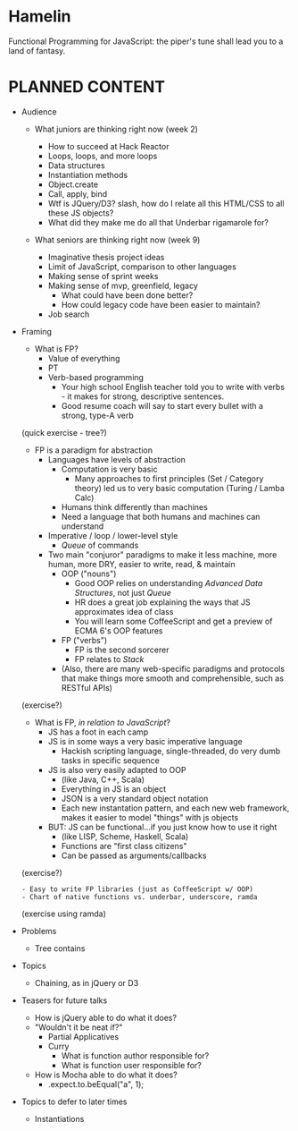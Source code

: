 # Hamelin
Functional Programming for JavaScript: the piper's tune shall lead you to a land of fantasy.

# PLANNED CONTENT

- Audience

  - What juniors are thinking right now (week 2)
    - How to succeed at Hack Reactor
    - Loops, loops, and more loops
    - Data structures
    - Instantiation methods
    - Object.create
    - Call, apply, bind
    - Wtf is JQuery/D3? slash, how do I relate all this HTML/CSS to all these JS objects?
    - What did they make me do all that Underbar rigamarole for?

  - What seniors are thinking right now (week 9)
    - Imaginative thesis project ideas
    - Limit of JavaScript, comparison to other languages
    - Making sense of sprint weeks
    - Making sense of mvp, greenfield, legacy
      - What could have been done better?
      - How could legacy code have been easier to maintain?
    - Job search

- Framing

  - What is FP?
    - Value of everything
    - PT
    - Verb-based programming
      - Your high school English teacher told you to write with verbs - it makes for strong, descriptive sentences.
      - Good resume coach will say to start every bullet with a strong, type-A verb
 
  (quick exercise - tree?)

    - FP is a paradigm for abstraction
      - Languages have levels of abstraction
        - Computation is very basic
          - Many approaches to first principles (Set / Category theory) led us to very basic computation (Turing / Lamba Calc)
        - Humans think differently than machines
        - Need a language that both humans and machines can understand
      - Imperative / loop / lower-level style
        - *Queue* of commands
      - Two main "conjuror" paradigms to make it less machine, more human, more DRY, easier to write, read, & maintain
        - OOP ("nouns")
          - Good OOP relies on understanding *Advanced Data Structures*, not just *Queue*
          - HR does a great job explaining the ways that JS approximates idea of class
          - You will learn some CoffeeScript and get a preview of ECMA 6's OOP features 
        - FP ("verbs")
          - FP is the second sorcerer
          - FP relates to *Stack*
        - (Also, there are many web-specific paradigms and protocols that make things more smooth and comprehensible, such as RESTful APIs)

  (exercise?)

  - What is FP, *in relation to JavaScript*?
    - JS has a foot in each camp
    - JS is in some ways a very basic imperative language
      - Hackish scripting language, single-threaded, do very dumb tasks in specific sequence
    - JS is also very easily adapted to OOP
      - (like Java, C++, Scala)
      - Everything in JS is an object
      - JSON is a very standard object notation
      - Each new instantation pattern, and each new web framework, makes it easier to model "things" with js objects
    - BUT: JS can be functional...if you just know how to use it right
      - (like LISP, Scheme, Haskell, Scala)
      - Functions are "first class citizens"
      - Can be passed as arguments/callbacks

  (exercise?)

      - Easy to write FP libraries (just as CoffeeScript w/ OOP)
      - Chart of native functions vs. underbar, underscore, ramda

  (exercise using ramda)

 
- Problems

  - Tree contains

- Topics
  - Chaining, as in jQuery or D3

- Teasers for future talks
  - How is jQuery able to do what it does?
  - "Wouldn't it be neat if?"
    - Partial Applicatives
    - Curry
      - What is function author responsible for?
      - What is function user responsible for?
  - How is Mocha able to do what it does?
    - .expect.to.beEqual("a", 1);

- Topics to defer to later times
  - Instantiations
